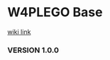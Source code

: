 W4PLEGO Base
=====================

[wiki link](https://pm.web4pro.com.ua/projects/lego-web4pro-base/wiki)

### VERSION 1.0.0
